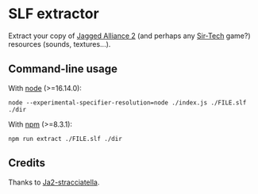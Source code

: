 # SLF extractor

Extract your copy of [Jagged Alliance 2](https://it.wikipedia.org/wiki/Jagged_Alliance_2) (and perhaps any [Sir-Tech](https://en.wikipedia.org/wiki/Sir-Tech) game?) resources (sounds, textures...).

## Command-line usage

With [node](https://nodejs.dev/) (>=16.14.0):

```console
node --experimental-specifier-resolution=node ./index.js ./FILE.slf ./dir
```

With [npm](https://docs.npmjs.com/) (>=8.3.1):
```console
npm run extract ./FILE.slf ./dir
```

## Credits
Thanks to [Ja2-stracciatella](https://github.com/ja2-stracciatella).